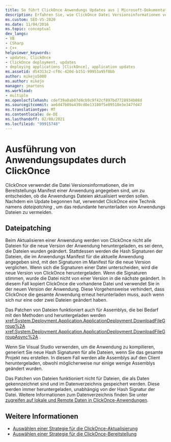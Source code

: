 ```yaml
---
title: So führt ClickOnce Anwendungs Updates aus | Microsoft-Dokumentation
description: Erfahren Sie, wie ClickOnce Datei Versionsinformationen verwendet, um zu entscheiden, ob die Anwendung aktualisiert werden soll. ClickOnce verwendet dateipatching, um Redundanz beim herunterladen zu vermeiden.
ms.custom: SEO-VS-2020
ms.date: 11/04/2016
ms.topic: conceptual
dev_langs:
- VB
- CSharp
- C++
helpviewer_keywords:
- updates, ClickOnce
- ClickOnce deployment, updates
- deploying applications [ClickOnce], application updates
ms.assetid: d54313c2-cf0c-420d-b151-99953a95f0bb
author: mikejo5000
ms.author: mikejo
manager: jmartens
ms.workload:
- multiple
ms.openlocfilehash: cdef39a0ab07d4cb9c9f42cf897bd7728934b88d
ms.sourcegitcommit: ae6d47b09a439cd0e13180f5e89510e3e347fd47
ms.translationtype: MT
ms.contentlocale: de-DE
ms.lasthandoff: 02/08/2021
ms.locfileid: "99915748"
---
```

# <a name="how-clickonce-performs-application-updates"></a>Ausführung von Anwendungsupdates durch ClickOnce
ClickOnce verwendet die Datei Versionsinformationen, die im Bereitstellungs Manifest einer Anwendung angegeben sind, um zu entscheiden, ob die Anwendungs Dateien aktualisiert werden sollen. Nachdem ein Update begonnen hat, verwendet ClickOnce eine Technik namens *dateipatching* , um das redundante herunterladen von Anwendungs Dateien zu vermeiden.

## <a name="file-patching"></a>Dateipatching
 Beim Aktualisieren einer Anwendung werden von ClickOnce nicht alle Dateien für die neue Version der Anwendung heruntergeladen, es sei denn, die Dateien wurden geändert. Stattdessen werden die Hash Signaturen der Dateien, die im Anwendungs Manifest für die aktuelle Anwendung angegeben sind, mit den Signaturen im Manifest für die neue Version verglichen. Wenn sich die Signaturen einer Datei unterscheiden, wird die neue Version von ClickOnce heruntergeladen. Wenn die Signaturen stimmen, wurde die Datei nicht von einer Version in die nächste geändert. In diesem Fall kopiert ClickOnce die vorhandene Datei und verwendet Sie in der neuen Version der Anwendung. Diese Vorgehensweise verhindert, dass ClickOnce die gesamte Anwendung erneut herunterladen muss, auch wenn sich nur eine oder zwei Dateien geändert haben.

 Das Patchen von Dateien funktioniert auch für Assemblys, die bei Bedarf mit den Methoden und heruntergeladen werden <xref:System.Deployment.Application.ApplicationDeployment.DownloadFileGroup%2A> <xref:System.Deployment.Application.ApplicationDeployment.DownloadFileGroupAsync%2A> .

 Wenn Sie Visual Studio verwenden, um die Anwendung zu kompilieren, generiert Sie neue Hash Signaturen für alle Dateien, wenn Sie das gesamte Projekt neu erstellen. In diesem Fall werden alle Assemblys auf den Client heruntergeladen, obwohl möglicherweise nur einige wenige Assemblys geändert wurden.

 Das Patchen von Dateien funktioniert nicht für Dateien, die als Daten gekennzeichnet sind und im Datenverzeichnis gespeichert werden. Diese werden immer heruntergeladen, unabhängig von der Hash Signatur der Datei. Weitere Informationen zum Datenverzeichnis finden Sie unter [zugreifen auf lokale und Remote Daten in ClickOnce-Anwendungen](../deployment/accessing-local-and-remote-data-in-clickonce-applications.md).

## <a name="see-also"></a>Weitere Informationen
- [Auswählen einer Strategie für die ClickOnce-Aktualisierung](../deployment/choosing-a-clickonce-update-strategy.md)
- [Auswählen einer Strategie für die ClickOnce-Bereitstellung](../deployment/choosing-a-clickonce-deployment-strategy.md)